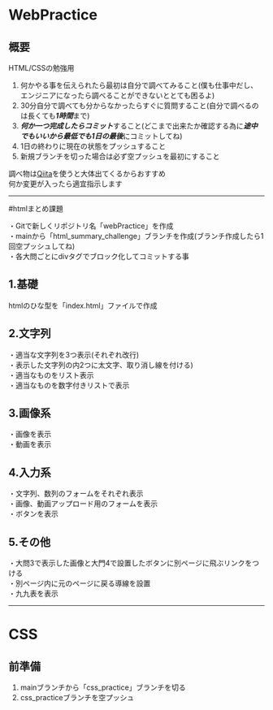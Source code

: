 # WebPractice
## 概要
HTML/CSSの勉強用  
1. 何かやる事を伝えられたら最初は自分で調べてみること(僕も仕事中だし、エンジニアになったら調べることができないととても困るよ)
2. 30分自分で調べても分からなかったらすぐに質問すること(自分で調べるのは長くても***1時間***まで)
3. ***何か一つ完成したらコミット***すること(どこまで出来たか確認する為に***途中でもいいから最低でも1日の最後***にコミットしてね)
4. 1日の終わりに現在の状態をプッシュすること
5. 新規ブランチを切った場合は必ず空プッシュを最初にすること

調べ物は[Qiita](http://qiita.com)を使うと大体出てくるからおすすめ  
何か変更が入ったら適宜指示します
***
#htmlまとめ課題

・Gitで新しくリポジトリ名「webPractice」を作成  
・mainから「html_summary_challenge」ブランチを作成(ブランチ作成したら1回空プッシュしてね)  
・各大問ごとにdivタグでブロック化してコミットする事

## 1.基礎
htmlのひな型を「index.html」ファイルで作成

## 2.文字列
・適当な文字列を3つ表示(それぞれ改行)  
・表示した文字列の内2つに太文字、取り消し線を付ける)  
・適当なものをリスト表示  
・適当なものを数字付きリストで表示  

## 3.画像系
・画像を表示  
・動画を表示  

## 4.入力系
・文字列、数列のフォームをそれぞれ表示  
・画像、動画アップロード用のフォームを表示  
・ボタンを表示  

## 5.その他
・大問3で表示した画像と大門4で設置したボタンに別ページに飛ぶリンクをつける  
・別ページ内に元のページに戻る導線を設置  
・九九表を表示   
***
# CSS
##  前準備
1. mainブランチから「css_practice」ブランチを切る
2. css_practiceブランチを空プッシュ
